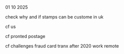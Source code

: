 01 10 2025

check why and if stamps can be custome in uk 

cf us

cf pronted postage

cf challenges fraud card tranx after 2020 work remote 
